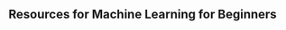 ## Resources for Machine Learning for Beginners

[](https://github.com/microsoft/ML-For-Beginners?tab=readme-ov-file)
